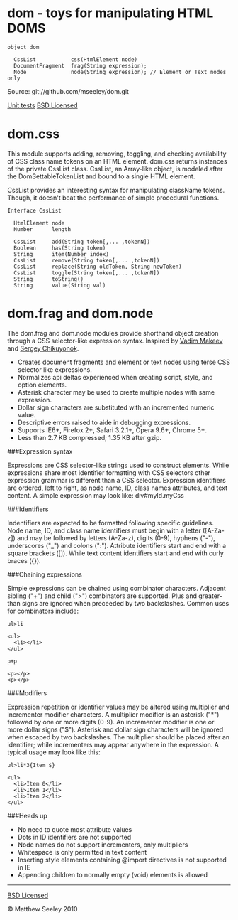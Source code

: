 dom - toys for manipulating HTML DOMS
=====================================

    object dom

      CssList           css(HtmlElement node)
      DocumentFragment  frag(String expression);
      Node              node(String expression); // Element or Text nodes only

Source: git://github.com/mseeley/dom.git

[Unit tests](http://github.com/mseeley/dom/blob/master/src-test/)
[BSD Licensed](http://github.com/mseeley/dom/tree/master/LICENSE)

dom.css
=======

This module supports adding, removing, toggling, and checking availability of CSS class name tokens on an HTML element. dom.css returns instances of the private CssList class.  CssList, an Array-like object, is modeled after the DomSettableTokenList and bound to a single HTML element.

CssList provides an interesting syntax for manipulating className tokens. Though, it doesn't beat the performance of simple procedural functions.

    Interface CssList

      HtmlElement node
      Number      length

      CssList     add(String token[,... ,tokenN])
      Boolean     has(String token)
      String      item(Number index)
      CssList     remove(String token[,... ,tokenN])
      CssList     replace(String oldToken, String newToken)
      CssList     toggle(String token[,... ,tokenN])
      String      toString()
      String      value(String val)

dom.frag and dom.node
=====================

The dom.frag and dom.node modules provide shorthand object creation through a CSS selector-like expression syntax.  Inspired by [Vadim Makeev](http://pepelsbey.net/2009/04/zen-coding-concept/) and [Sergey Chikuyonok](http://www.smashingmagazine.com/2009/11/21/zen-coding-a-new-way-to-write-html-code/).

- Creates document fragments and element or text nodes using terse CSS selector like expressions.
- Normalizes api deltas experienced when creating script, style, and option elements.
- Asterisk character may be used to create multiple nodes with same expression.
- Dollar sign characters are substituted with an incremented numeric value.
- Descriptive errors raised to aide in debugging expressions.
- Supports IE6+, Firefox 2+, Safari 3.2.1+, Opera 9.6+, Chrome 5+.
- Less than 2.7 KB compressed; 1.35 KB after gzip.

###Expression syntax

Expressions are CSS selector-like strings used to construct elements. While expressions share most identifier formatting with CSS selectors other expression grammar is different than a CSS selector. Expression identifiers are ordered, left to right, as node name, ID, class names attributes, and text content. A simple expression may look like: div#myId.myCss

###Identifiers

Indentifiers are expected to be formatted following specific guidelines. Node name, ID, and class name identifiers must begin with a letter ([A-Za-z]) and may be followed by letters (A-Za-z), digits (0-9), hyphens ("-"), underscores ("_") and colons (":"). Attribute identifiers start and end with a square brackets ([]). While text content identifiers start and end with curly braces ({}).

###Chaining expressions

Simple expressions can be chained using combinator characters. Adjacent sibling ("+") and child (">") combinators are supported. Plus and greater-than signs are ignored when preceeded by two backslashes. Common uses for combinators include:

    ul>li

    <ul>
      <li></li>
    </ul>

    p+p

    <p></p>
    <p></p>

###Modifiers

Expression repetition or identifier values may be altered using multiplier and incrementer modifier characters. A multiplier modifier is an asterisk ("*") followed by one or more digits (0-9). An incrementer modifier is one or more dollar signs ("$"). Asterisk and dollar sign characters will be ignored when escaped by two backslashes. The multiplier should be placed after an identifier; while incrementers may appear anywhere in the expression. A typical usage may look like this:

    ul>li*3{Item $}

    <ul>
      <li>Item 0</li>
      <li>Item 1</li>
      <li>Item 2</li>
    </ul>

###Heads up

- No need to quote most attribute values
- Dots in ID identifiers are not supported
- Node names do not support incrementers, only multipliers
- Whitespace is only permitted in text content
- Inserting style elements containing @import directives is not supported in IE
- Appending children to normally empty (void) elements is allowed

---

[BSD Licensed](http://github.com/mseeley/dom/tree/master/LICENSE)

&copy; Matthew Seeley 2010
